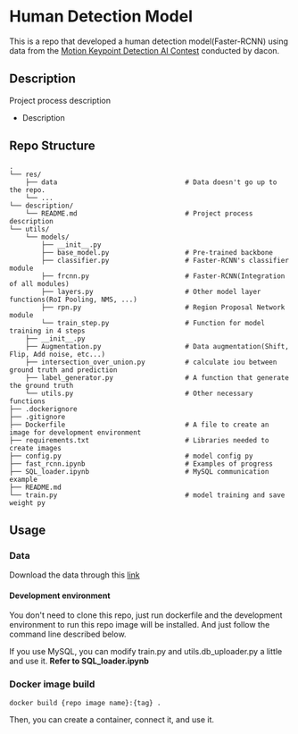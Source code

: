 # Human Detection Model
This is a repo that developed a human detection model(Faster-RCNN) using data from the [Motion Keypoint Detection AI Contest](https://dacon.io/competitions/official/235701/overview/description) conducted by dacon.

## Description


Project process description 
+ Description  

## Repo Structure

```
.
└── res/
    ├── data                                # Data doesn't go up to the repo.
    └── ...    
└── description/                                 
    └── README.md                           # Project process description
└── utils/      
    └── models/                              
        ├── __init__.py 
        ├── base_model.py                   # Pre-trained backbone      
        ├── classifier.py                   # Faster-RCNN's classifier module  
        ├── frcnn.py                        # Faster-RCNN(Integration of all modules)      
        ├── layers.py                       # Other model layer functions(RoI Pooling, NMS, ...)           
        ├── rpn.py                          # Region Proposal Network module
        └── train_step.py                   # Function for model training in 4 steps
    ├── __init__.py                                
    ├── Augmentation.py                     # Data augmentation(Shift, Flip, Add noise, etc...)  
    ├── intersection_over_union.py          # calculate iou between ground truth and prediction                
    ├── label_generator.py                  # A function that generate the ground truth          
    └── utils.py                            # Other necessary functions
├── .dockerignore                           
├── .gitignore                              
├── Dockerfile                              # A file to create an image for development environment
├── requirements.txt                        # Libraries needed to create images
├── config.py                               # model config py
├── fast_rcnn.ipynb                         # Examples of progress 
├── SQL_loader.ipynb                        # MySQL communication example
├── README.md                               
└── train.py                                # model training and save weight py
```

## Usage
### Data
Download the data through this [link](https://dacon.io/competitions/official/235701/overview/description)

#### Development environment
You don't need to clone this repo, just run dockerfile and the development environment to run this repo image will be installed.
And just follow the command line described below.

If you use MySQL, you can modify train.py and utils.db_uploader.py a little and use it.
**Refer to SQL_loader.ipynb**

### Docker image build
```terminal
docker build {repo image name}:{tag} .
```
Then, you can create a container, connect it, and use it.


 